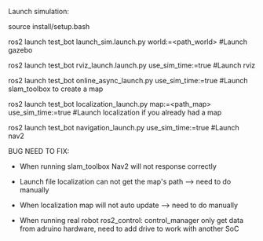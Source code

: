 Launch simulation:

  source install/setup.bash
  
  
  ros2 launch test_bot launch_sim.launch.py world:=<path_world>   #Launch gazebo
  
  
  ros2 launch test_bot rviz_launch.launch.py use_sim_time:=true     #Launch rviz
  
  
  ros2 launch test_bot online_async_launch.py use_sim_time:=true  #Launch slam_toolbox to create a map
  
  
  ros2 launch test_bot localization_launch.py map:=<path_map> use_sim_time:=true #Launch localization if you already had a map
  
  
  ros2 launch test_bot navigation_launch.py use_sim_time:=true    #Launch nav2
   
   
   
BUG NEED TO FIX: 

  - When running slam_toolbox Nav2 will not response correctly 
  
  - Launch file localization can not get the map's path --> need to do manually
  
  - When localization map will not auto update --> need to do manually
  
  - When running real robot ros2_control: control_manager only get data from adruino hardware, need to add drive to work with another SoC 



  

